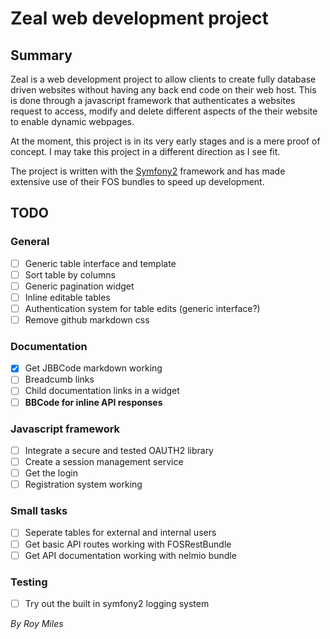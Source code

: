 # Zeal web development project

## Summary
Zeal is a web development project to allow clients to create fully database driven websites without having any back end code on their web host. This is done through a javascript framework that authenticates a websites request to access, modify and delete different aspects of the their website to enable dynamic webpages.

At the moment, this project is in its very early stages and is a mere proof of concept. I may take this project in a different direction as I see fit.

The project is written with the [Symfony2](https://symfony.com/) framework and has made extensive use of their FOS bundles to speed up development.

## TODO

### General
- [ ] Generic table interface and template
- [ ] Sort table by columns
- [ ] Generic pagination widget
- [ ] Inline editable tables
- [ ] Authentication system for table edits (generic interface?)
- [ ] Remove github markdown css

### Documentation
- [x] Get JBBCode markdown working
- [ ] Breadcumb links
- [ ] Child documentation links in a widget
- [ ] **BBCode for inline API responses**

### Javascript framework
- [ ] Integrate a secure and tested OAUTH2 library
- [ ] Create a session management service
- [ ] Get the login
- [ ] Registration system working

### Small tasks
- [ ] Seperate tables for external and internal users
- [ ] Get basic API routes working with FOSRestBundle
- [ ] Get API documentation working with nelmio bundle

### Testing
- [ ] Try out the built in symfony2 logging system



*By Roy Miles*






